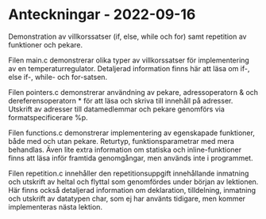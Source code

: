 # Anteckningar - 2022-09-16
Demonstration av villkorssatser (if, else, while och for) samt repetition av funktioner och pekare.

Filen main.c demonstrerar olika typer av villkorssatser för implementering av en temperaturregulator.
Detaljerad information finns här att läsa om if-, else if-, while- och for-satsen.

Filen pointers.c demonstrerar användning av pekare, adressoperatorn & och dereferensoperatorn * för att läsa och skriva till innehåll på adresser. 
Utskrift av adresser till datamedlemmar och pekare genomförs via formatspecificerare %p.

Filen functions.c demonstrerar implementering av egenskapade funktioner, både med och utan pekare. Returtyp, funktionsparametrar med mera behandlas.
Även lite extra information om statiska och inline-funktioner finns att läsa inför framtida genomgångar, men används inte i programmet.

Filen repetition.c innehåller den repetitionsuppgift innehållande inmatning och utskrift av heltal och flyttal som genomfördes under början av lektionen. Här finns också detaljerad information om deklaration, tilldelning, inmatning och utskrift av datatypen char, som ej har använts
tidigare, men kommer implementeras nästa lektion.
